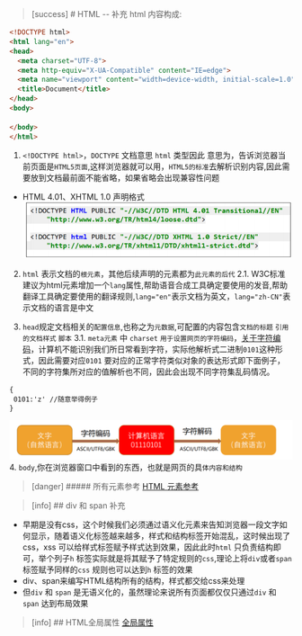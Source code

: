 >[success] # HTML -- 补充
html 内容构成: 
~~~html
<!DOCTYPE html>
<html lang="en">
<head>
  <meta charset="UTF-8">
  <meta http-equiv="X-UA-Compatible" content="IE=edge">
  <meta name="viewport" content="width=device-width, initial-scale=1.0">
  <title>Document</title>
</head>
<body>
  
</body>
</html>
~~~
1. `<!DOCTYPE html>`，`DOCTYPE`  文档意思 `html` 类型因此 意思为，告诉浏览器当前页面是`HTML5页面`,这样浏览器就可以用，`HTML5的标准`去解析识别内容,因此需要放到文档最前面不能省略，如果省略会出现兼容性问题
 * HTML 4.01、XHTML 1.0 声明格式
 ![](images/screenshot_1650333063705.png)
2. `html` 表示文档的`根元素`，其他后续声明的元素都为`此元素的后代`
2.1. W3C标准建议为html元素增加一个`lang`属性,帮助语音合成工具确定要使用的发音,帮助翻译工具确定要使用的翻译规则,`lang="en"`表示文档为英文，`lang="zh-CN"`表示文档的语言是中文


3. `head`规定文档相关的`配置信息`,也称之为`元数据`,可配置的内容包含`文档的标题` `引用的文档样式` `脚本`
3.1. `meta元素` 中 `charset`  `用于设置网页的字符编码`，[关于字符编码](https://www.jianshu.com/p/899e749be47c)，计算机不能识别我们所日常看到字符，实际他解析式二进制`0101`这种形式，因此需要对应`0101` 要对应的正常字符类似对象的表达形式即下面例子，不同的字符集所对应的值解析也不同，因此会出现不同字符集乱码情况。
~~~
{
 0101:'z' //随意举得例子
}
~~~
![](images/screenshot_1650342145269.png)
4. `body`,你在浏览器窗口中看到的东西，也就是网页的具`体内容和结构`

>[danger] ##### 所有元素参考
[HTML 元素参考
](https://developer.mozilla.org/zh-CN/docs/Web/HTML/Element)

>[info] ## div 和 span 补充
* 早期是没有css，这个时候我们必须通过语义化元素来告知浏览器一段文字如何显示，随着语义化标签越来越多，样式和结构标签开始混乱，这时候出现了css，xss 可以给样式标签赋予样式达到效果，因此此时`html` 只负责结构即可，举个列子`h` 标签实际就是将其赋予了特定规则的`css`,理论上将`div`或者`span` 标签赋予同样的`css` 规则也可以达到`h` 标签的效果
* div、span来编写HTML结构所有的结构，样式都交给css来处理
* 但`div` 和 `span` 是无语义化的，虽然理论来说所有页面都仅仅只通过`div` 和 `span` 达到布局效果

>[info] ## HTML全局属性
[全局属性](https://developer.mozilla.org/zh-CN/docs/Web/HTML/Global_attributes)
 